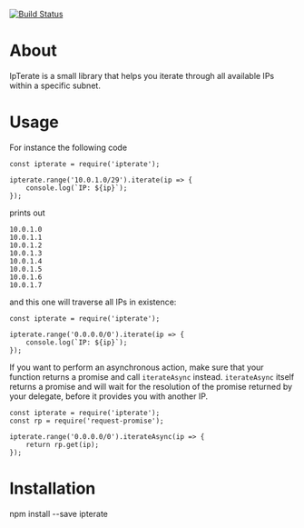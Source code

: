 [![Build Status](https://travis-ci.org/kamiljano/ipterate.svg?branch=master)](https://travis-ci.org/kamiljano/ipterate)


# About

IpTerate is a small library that helps you iterate through all available IPs within a specific subnet.

# Usage

For instance the following code

    const ipterate = require('ipterate');
        
    ipterate.range('10.0.1.0/29').iterate(ip => {
        console.log(`IP: ${ip}`);
    });
    
prints out

    10.0.1.0
    10.0.1.1
    10.0.1.2
    10.0.1.3
    10.0.1.4
    10.0.1.5
    10.0.1.6
    10.0.1.7
    
and this one will traverse all IPs in existence:

    const ipterate = require('ipterate');
    
    ipterate.range('0.0.0.0/0').iterate(ip => {
        console.log(`IP: ${ip}`);
    });
    
If you want to perform an asynchronous action, make sure that your function returns a promise and call `iterateAsync`
instead. `iterateAsync` itself returns a promise and will wait for the resolution of the promise returned by 
your delegate, before it provides you with another IP.

    const ipterate = require('ipterate');
    const rp = require('request-promise');
        
    ipterate.range('0.0.0.0/0').iterateAsync(ip => {
        return rp.get(ip);
    });
    
# Installation

npm install --save ipterate